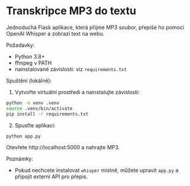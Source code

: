 # Transkripce MP3 do textu

Jednoduchá Flask aplikace, která přijme MP3 soubor, přepíše ho pomocí OpenAI Whisper a zobrazí text na webu.

Požadavky:
- Python 3.8+
- ffmpeg v PATH
- nainstalované závislosti: viz `requirements.txt`

Spuštění (lokálně):

1. Vytvořte virtuální prostředí a nainstalujte závislosti:

```bash
python -m venv .venv
source .venv/bin/activate
pip install -r requirements.txt
```

2. Spusťte aplikaci:

```bash
python app.py
```

Otevřete http://localhost:5000 a nahrajte MP3.

Poznámky:
- Pokud nechcete instalovat `whisper` místně, můžete upravit `app.py` a připojit externí API pro přepis.
